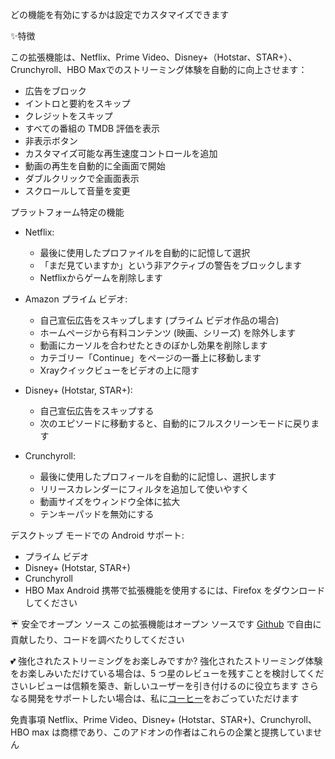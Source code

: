 どの機能を有効にするかは設定でカスタマイズできます

✨特徴

この拡張機能は、Netflix、Prime Video、Disney+（Hotstar、STAR+）、Crunchyroll、HBO Maxでのストリーミング体験を自動的に向上させます：
- 広告をブロック
- イントロと要約をスキップ
- クレジットをスキップ
- すべての番組の TMDB 評価を表示
- 非表示ボタン
- カスタマイズ可能な再生速度コントロールを追加
- 動画の再生を自動的に全画面で開始
- ダブルクリックで全画面表示
- スクロールして音量を変更

プラットフォーム特定の機能

- Netflix:
    - 最後に使用したプロファイルを自動的に記憶して選択
    - 「まだ見ていますか」という非アクティブの警告をブロックします
    - Netflixからゲームを削除します

- Amazon プライム ビデオ:
    - 自己宣伝広告をスキップします (プライム ビデオ作品の場合)
    - ホームページから有料コンテンツ (映画、シリーズ) を除外します
    - 動画にカーソルを合わせたときのぼかし効果を削除します
    - カテゴリー「Continue」をページの一番上に移動します
    - Xrayクイックビューをビデオの上に隠す

- Disney+ (Hotstar, STAR+):
    - 自己宣伝広告をスキップする
    - 次のエピソードに移動すると、自動的にフルスクリーンモードに戻ります

- Crunchyroll:
    - 最後に使用したプロフィールを自動的に記憶し、選択します
    - リリースカレンダーにフィルタを追加して使いやすく
    - 動画サイズをウィンドウ全体に拡大
    - テンキーパッドを無効にする

デスクトップ モードでの Android サポート:
- プライム ビデオ
- Disney+ (Hotstar, STAR+)
- Crunchyroll
- HBO Max
  Android 携帯で拡張機能を使用するには、Firefox をダウンロードしてください

☔ 安全でオープン ソース
この拡張機能はオープン ソースです [Github](https://github.com/Dreamlinerm/Netflix-Prime-Auto-Skip) で自由に貢献したり、コードを調べたりしてください

💕 強化されたストリーミングをお楽しみですか?
強化されたストリーミング体験をお楽しみいただけている場合は、5 つ星のレビューを残すことを検討してくださいレビューは信頼を築き、新しいユーザーを引き付けるのに役立ちます
さらなる開発をサポートしたい場合は、私に[コーヒー](https://github.com/sponsors/Dreamlinerm)をおごっていただけます

免責事項
Netflix、Prime Video、Disney+ (Hotstar、STAR+)、Crunchyroll、HBO max は商標であり、このアドオンの作者はこれらの企業と提携していません
